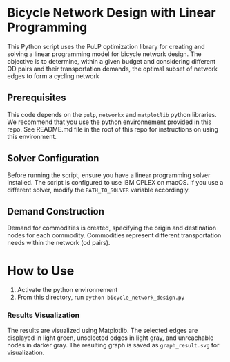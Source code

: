 # Bicycle Network Design with Linear Programming

This Python script uses the PuLP optimization library for creating and solving a linear programming model for bicycle network design. The objective is to determine, within a given budget and considering different OD pairs and their transportation demands, the optimal subset of network edges to form a cycling network 

## Prerequisites

This code depends on the `pulp`, `networkx` and `matplotlib` python libraries. We recommend that you use the python environnement provided in this repo. See README.md file in the root of this repo for instructions on using this environment.

## Solver Configuration

Before running the script, ensure you have a linear programming solver installed. The script is configured to use IBM CPLEX on macOS. If you use a different solver, modify the `PATH_TO_SOLVER` variable accordingly.

## Demand Construction

Demand for commodities is created, specifying the origin and destination nodes for each commodity. Commodities represent different transportation needs within the network (od pairs).

# How to Use

1. Activate the python environnement
2. From this directory, run `python bicycle_network_design.py`

### Results Visualization

The results are visualized using Matplotlib. The selected edges are displayed in light green, unselected edges in light gray, and unreachable nodes in darker gray. The resulting graph is saved as `graph_result.svg` for visualization.
